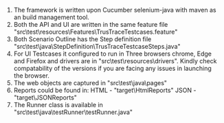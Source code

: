 1. The framework is written upon Cucumber selenium-java with maven as an build management tool.
2. Both the API and UI are written in the same feature file "src\test\resources\Features\TrusTraceTestcases.feature"
3. Both Scenario Outline has the Step definition file "src\test\java\StepDefinition\TrusTraceTestcaseSteps.java"
4. For UI Testcases it configured to run in Three browsers chrome, Edge and Firefox and drivers are in "src\test\resources\drivers". Kindly check compatability of the versions if you are facing any issues in launching the browser.
5. The web objects are captured in "src\test\java\pages"
6. Reports could be found in:
   HTML - "target\HtmlReports\"
   JSON - "target\JSONReports\"
7. The Runner class is available in "src\test\java\testRunner\testRunner.java"
 